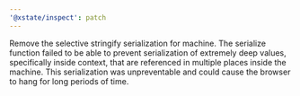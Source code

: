 ```yaml
---
'@xstate/inspect': patch
---
```


Remove the selective stringify serialization for machine. The serialize function failed to be able to prevent serialization of extremely deep values, specifically inside context, that are referenced in multiple places inside the machine.
This serialization was unpreventable and could cause the browser to hang for long periods of time.
